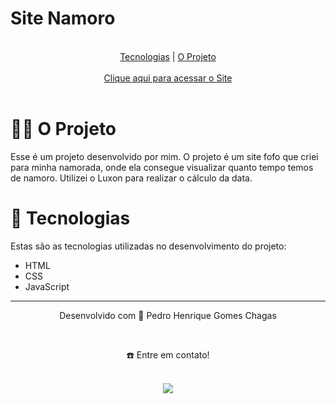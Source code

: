 <h1>Site Namoro</h1>
<br>
<div align="center">
  <a href="#-tecnologias">Tecnologias</a> | <a href="#-o-projeto">O Projeto</a>
</div>
<br>
<div align="center">
  <a href="https://pedrogchagas.github.io/SiteNamoro/">Clique aqui para acessar o Site</a>
</div>
<br>

# 👷🏻 O Projeto
Esse é um projeto desenvolvido por mim. O projeto é um site fofo que criei para minha namorada, onde ela consegue visualizar quanto tempo temos de namoro. Utilizei o Luxon para realizar o cálculo da data.

# 🚀 Tecnologias
Estas são as tecnologias utilizadas no desenvolvimento do projeto:
- HTML
- CSS
- JavaScript

________________________________________________________________________________________________________________________________________________________________________________
<div align="center">
  <p>Desenvolvido com 💙 Pedro Henrique Gomes Chagas</p> <br>
  <p>☎️ Entre em contato!<p> <br>
  <a display="flex" text-align="center" href="https://www.linkedin.com/in/pedrogchagas/" target="_blank"><img src="https://img.shields.io/badge/-LinkedIn-%230077B5?style=for-the-badge&logo=linkedin&logoColor=white" target="_blank"></a> 
</div>
